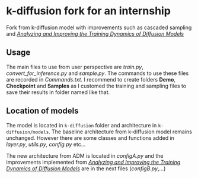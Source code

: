 # k-diffusion fork for an internship

Fork from k-diffusion model [](https://github.com/Nyries/k-diffusion/tree/master) with improvements such as cascaded sampling and [*Analyzing and Improving the Training Dynamics of Diffusion Models*](https://arxiv.org/abs/2312.02696)

## Usage

The main files to use from user perspective are *train.py*, *convert_for_inference.py* and *sample.py*. The commands to use these files are recorded in *Commands.txt*. 
I recommend to create folders **Demo**, **Checkpoint** and **Samples** as I customed the training and sampling files to save their results in folder named like that.

## Location of models

The model is located in `k-diffusion` folder and architecture in `k-diffusion/models`. The baseline architecture from k-diffusion model remains unchanged. However there are some classes and functions added in *layer.py*, *utils.py*, *config.py* etc...

The new architecture from ADM is located in *configA.py* and the improvements implemented from [*Analyzing and Improving the Training Dynamics of Diffusion Models*](https://arxiv.org/abs/2312.02696) are in the next files (*configB.py*,...)
